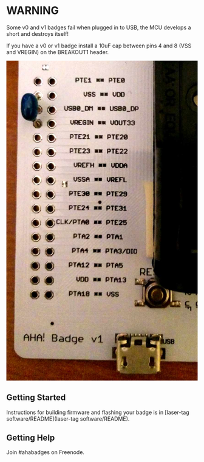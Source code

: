 # WARNING

Some v0 and v1 badges fail when plugged in to USB,
the MCU develops a short and destroys itself!

If you have a v0 or v1 badge install a 10uF cap between pins 4 and 8
(VSS and VREGIN) on the BREAKOUT1 header.

![VREGIN capacitor](vregin_cap.jpg?raw=true)

## Getting Started

Instructions for building firmware and flashing your badge is in
[laser-tag software/README](laser-tag software/README).

## Getting Help

Join #ahabadges on Freenode.
